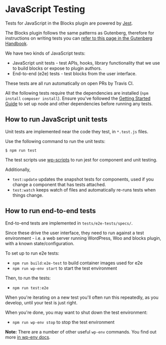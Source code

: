 # JavaScript Testing

Tests for JavaScript in the Blocks plugin are powered by [Jest](https://jestjs.io/).

The Blocks plugin follows the same patterns as Gutenberg, therefore for instructions on writing tests you can [refer to this page in the Gutenberg Handbook](https://developer.wordpress.org/block-editor/contributors/develop/testing-overview/).

We have two kinds of JavaScript tests:

- JavaScript unit tests - test APIs, hooks, library functionality that we use to build blocks or expose to plugin authors.
- End-to-end (e2e) tests - test blocks from the user interface. 

These tests are all run automatically on open PRs by Travis CI.

All the following tests require that the dependencies are installed (`npm install` `composer install`). Ensure you've followed the [Getting Started Guide](getting-started.md) to set up node and other dependencies before running any tests.

## How to run JavaScript unit tests

Unit tests are implemented near the code they test, in `*.test.js` files.

Use the following command to run the unit tests:

```
$ npm run test
```

The test scripts use [wp-scripts](https://github.com/WordPress/gutenberg/tree/master/packages/scripts) to run jest for component and unit testing.

Additionally,

-   `test:update` updates the snapshot tests for components, used if you change a component that has tests attached.
-   `test:watch` keeps watch of files and automatically re-runs tests when things change.

## How to run end-to-end tests

End-to-end tests are implemented in `tests/e2e-tests/specs/`.

Since these drive the user interface, they need to run against a test environment - i.e. a web server running WordPress, Woo and blocks plugin, with a known state/configuration. 

To set up to run e2e tests:

- `npm run build:e2e-test` to build container images used for e2e
- `npm run wp-env start` to start the test environment

Then, to run the tests:

- `npm run test:e2e` 

When you're iterating on a new test you'll often run this repeatedly, as you develop, until your test is just right.

When you're done, you may want to shut down the test environment:

- `npm run wp-env stop` to stop the test environment

**Note:** There are a number of other useful `wp-env` commands. You find out more [in wp-env docs](https://github.com/WordPress/gutenberg/blob/master/packages/env/README.md).
